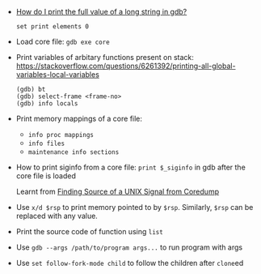  - [How do I print the full value of a long string in gdb?](https://stackoverflow.com/questions/233328/how-do-i-print-the-full-value-of-a-long-string-in-gdb)
   
   ```
   set print elements 0
   ```
 - Load core file: `gdb exe core`
 - Print variables of arbitary functions present on stack: https://stackoverflow.com/questions/6261392/printing-all-global-variables-local-variables
   
   ```
   (gdb) bt
   (gdb) select-frame <frame-no>
   (gdb) info locals
   ```
 - Print memory mappings of a core file:
    - `info proc mappings`
    - `info files`
    - `maintenance info sections`
 - How to print siginfo from a core file: `print $_siginfo` in gdb after the core file is loaded
   
   Learnt from [Finding Source of a UNIX Signal from Coredump](https://stackoverflow.com/questions/25519152/finding-source-of-a-unix-signal-from-coredump)
 - Use `x/d $rsp` to print memory pointed to by `$rsp`. Similarly, `$rsp` can be replaced
   with any value.
 - Print the source code of function using `list`
 - Use `gdb --args /path/to/program args...` to run program with args
 - Use `set follow-fork-mode child` to follow the children after `clone`ed
